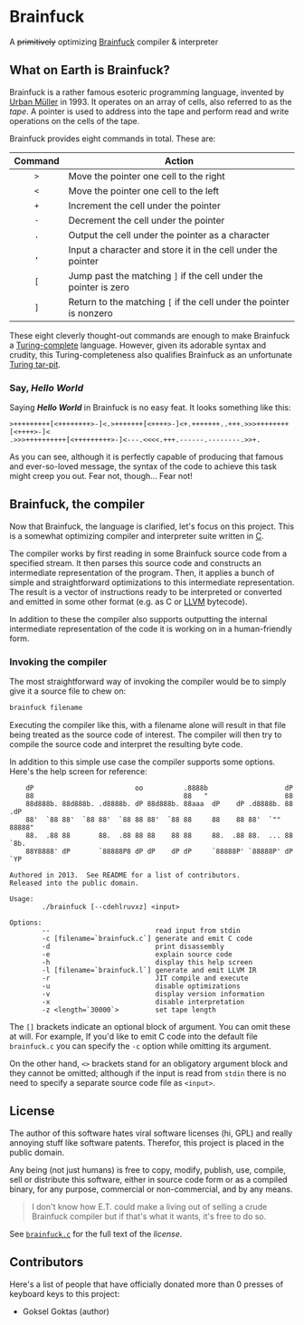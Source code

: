# Brainfuck

A ~~primitively~~ optimizing [Brainfuck](http://esolangs.org/wiki/brainfuck)
compiler & interpreter

## What on Earth is Brainfuck?

Brainfuck is a rather famous esoteric programming language, invented by
[Urban M&uuml;ller](http://esolangs.org/wiki/Urban_Müller) in 1993. It
operates on an array of cells, also referred to as the *tape*. A pointer is
used to address into the tape and perform read and write operations on the
cells of the tape.

Brainfuck provides eight commands in total. These are:

|Command|Action                                                             |
|:-----:|-------------------------------------------------------------------|
|  `>`  |Move the pointer one cell to the right                             |
|  `<`  |Move the pointer one cell to the left                              |
|  `+`  |Increment the cell under the pointer                               |
|  `-`  |Decrement the cell under the pointer                               |
|  `.`  |Output the cell under the pointer as a character                   |
|  `,`  |Input a character and store it in the cell under the pointer       |
|  `[`  |Jump past the matching `]` if the cell under the pointer is zero   |
|  `]`  |Return to the matching `[` if the cell under the pointer is nonzero|

These eight cleverly thought-out commands are enough to make Brainfuck a
[Turing-complete](http://esolangs.org/wiki/Turing-complete) language. However,
given its adorable syntax and crudity, this Turing-completeness also qualifies
Brainfuck as an unfortunate
[Turing tar-pit](http://esolangs.org/wiki/Turing_tarpit).

### Say, *Hello World*

Saying __*Hello World*__ in Brainfuck is no easy feat. It looks something like
this:

```brainfuck
>+++++++++[<++++++++>-]<.>+++++++[<++++>-]<+.+++++++..+++.>>>++++++++[<++++>-]<
.>>>++++++++++[<+++++++++>-]<---.<<<<.+++.------.--------.>>+.
```

As you can see, although it is perfectly capable of producing that famous and
ever-so-loved message, the syntax of the code to achieve this task might creep
you out.  Fear not, though&hellip; Fear not!

## Brainfuck, the compiler

Now that Brainfuck, the language is clarified, let's focus on this project.
This is a somewhat optimizing compiler and interpreter suite written in
[C](http://en.wikipedia.org/wiki/C_\(programming_language\)).

The compiler works by first reading in some Brainfuck source code from a
specified stream. It then parses this source code and constructs an
intermediate representation of the program. Then, it applies a bunch of simple
and straightforward optimizations to this intermediate representation. The
result is a vector of instructions ready to be interpreted or converted and
emitted in some other format (e.g. as C or
[LLVM](http://en.wikipedia.org/wiki/LLVM) bytecode).

In addition to these the compiler also supports outputting the internal
intermediate representation of the code it is working on in a human-friendly
form.

### Invoking the compiler

The most straightforward way of invoking the compiler would be to simply give
it a source file to chew on:

```bash
brainfuck filename
```

Executing the compiler like this, with a filename alone will result in that
file being treated as the source code of interest. The compiler will then try
to compile the source code and interpret the resulting byte code.

In addition to this simple use case the compiler supports some options. Here's
the help screen for reference:

```
    dP                         oo          .8888b                   dP
    88                                     88   "                   88
    88d888b. 88d888b. .d8888b. dP 88d888b. 88aaa  dP    dP .d8888b. 88  .dP
    88'  `88 88'  `88 88'  `88 88 88'  `88 88     88    88 88'  `"" 88888"
    88.  .88 88       88.  .88 88 88    88 88     88.  .88 88.  ... 88  `8b.
    88Y8888' dP       `88888P8 dP dP    dP dP     `88888P' `88888P' dP   `YP

Authored in 2013.  See README for a list of contributors.
Released into the public domain.

Usage:
        ./brainfuck [--cdehlruvxz] <input>

Options:
        --                          read input from stdin
        -c [filename=`brainfuck.c`] generate and emit C code
        -d                          print disassembly
        -e                          explain source code
        -h                          display this help screen
        -l [filename=`brainfuck.l`] generate and emit LLVM IR
        -r                          JIT compile and execute
        -u                          disable optimizations
        -v                          display version information
        -x                          disable interpretation
        -z <length=`30000`>         set tape length
```

The `[]` brackets indicate an optional block of argument. You can omit these
at will. For example, If you'd like to emit C code into the default file
`brainfuck.c` you can specify the `-c` option while omitting its argument.

On the other hand, `<>` brackets stand for an obligatory argument block and
they cannot be omitted; although if the input is read from `stdin` there is no
need to specify a separate source code file as `<input>`.

## License

The author of this software hates viral software licenses (hi, GPL) and really
annoying stuff like software patents. Therefor, this project is placed in the
public domain.

Any being (not just humans) is free to copy, modify, publish, use, compile,
sell or distribute this software, either in source code form or as a compiled
binary, for any purpose, commercial or non-commercial, and by any means.

> I don't know how E.T. could make a living out of selling a crude Brainfuck
> compiler but if that's what it wants, it's free to do so.

See [`brainfuck.c`](src/brainfuck.c) for the full text of the *license*.

## Contributors

Here's a list of people that have officially donated more than 0 presses of
keyboard keys to this project:

* Goksel Goktas (author)
